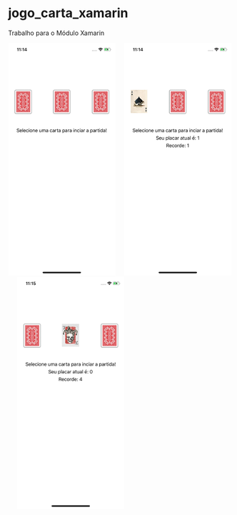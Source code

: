 # jogo_carta_xamarin
Trabalho para o Módulo Xamarin


<img src="https://github.com/willowchung/jogo_carta_xamarin/blob/master/1.png" width="240" />&nbsp;&nbsp;&nbsp;&nbsp;
<img src="https://github.com/willowchung/jogo_carta_xamarin/blob/master/2.png" width="240" />&nbsp;&nbsp;&nbsp;&nbsp;
<img src="https://github.com/willowchung/jogo_carta_xamarin/blob/master/3.png" width="240" />
